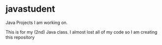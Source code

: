 # javastudent
Java Projects I am working on. 

This is for my (2nd) Java class. I almost lost all of my code so I am creating this repository
